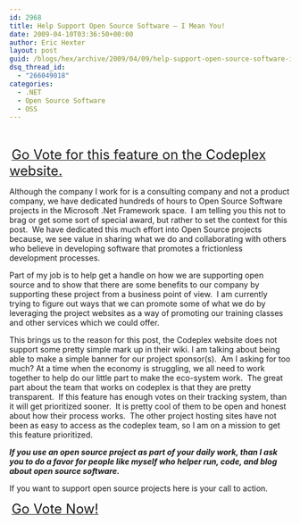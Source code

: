 ```yaml
---
id: 2968
title: Help Support Open Source Software – I Mean You!
date: 2009-04-10T03:36:50+00:00
author: Eric Hexter
layout: post
guid: /blogs/hex/archive/2009/04/09/help-support-open-source-software-i-mean-you.aspx
dsq_thread_id:
  - "266049018"
categories:
  - .NET
  - Open Source Software
  - OSS
---
```

&#160;

&#160;<a href="http://codeplex.codeplex.com/WorkItem/View.aspx?WorkItemId=14459" target="_blank"><u><font size="5">Go Vote for this feature on the Codeplex website.</font></u></a>

Although the company I work for is a consulting company and not a product company, we have dedicated hundreds of hours to Open Source Software projects in the Microsoft .Net Framework space.&#160; I am telling you this not to brag or get some sort of special award, but rather to set the context for this post.&#160; We have dedicated this much effort into Open Source projects because, we see value in sharing what we do and collaborating with others who believe in developing software that promotes a frictionless development processes.

Part of my job is to help get a handle on how we are supporting open source and to show that there are some benefits to our company by supporting these project from a business point of view.&#160; I am currently trying to figure out ways that we can promote some of what we do by leveraging the project websites as a way of promoting our training classes and other services which we could offer.&#160; 

This brings us to the reason for this post, the Codeplex website does not support some pretty simple mark up in their wiki. I am talking about being able to make a simple banner for our project sponsor(s).&#160; Am I asking for too much? At a time when the economy is struggling, we all need to work together to help do our little part to make the eco-system work.&#160; The great part about the team that works on codeplex is that they are pretty transparent.&#160; If this feature has enough votes on their tracking system, than it will get prioritized sooner.&#160; It is pretty cool of them to be open and honest about how their process works.&#160; The other project hosting sites have not been as easy to access as the codeplex team, so I am on a mission to get this feature prioritized.&#160; 

**_If you use an open source project as part of your daily work, than I ask you to do a favor for people like myself who helper run, code, and blog about open source software._**

If you want to support open source projects here is your call to action.

&#160;<a href="http://codeplex.codeplex.com/WorkItem/View.aspx?WorkItemId=14459" target="_blank"><u><font size="5">Go Vote Now!</font></u></a>